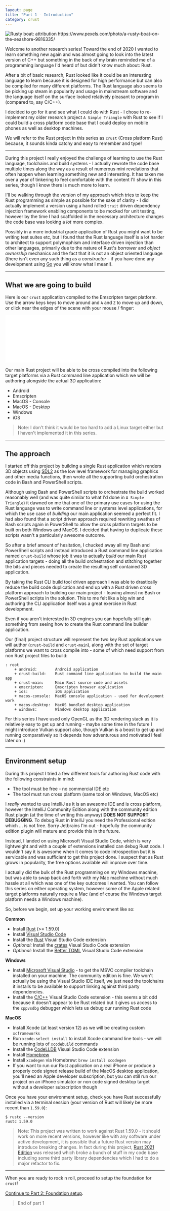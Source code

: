 ```yaml
---
layout: page
title: "Part 1 - Introduction"
category: crust
---
```


<img src="/images/crust/part-01/banner.jpg" alt="Rusty boat: attribution https://www.pexels.com/photo/a-rusty-boat-on-the-seashore-9816335/"/>

Welcome to another research series! Toward the end of 2020 I wanted to learn something new again and was almost going to look into the latest version of C++ but something in the back of my brain reminded me of a programming language I'd heard of but didn't know much about: Rust.

After a bit of basic research, Rust looked like it could be an interesting language to learn because it is designed for high performance but can also be compiled for many different platforms. The Rust language also seems to be picking up steam in popularity and usage in mainstream software and the language itself on the surface looked relatively pleasant to program in (compared to, say C/C++).

I decided to go for it and see what I could do with Rust - I chose to re-implement my older research project `A Simple Triangle` with Rust to see if I could build a cross platform code base that I could deploy on mobile phones as well as desktop machines.

We will refer to the Rust project in this series as `crust` (Cross platform Rust) because, it sounds kinda catchy and easy to remember and type!

<!-- excerpt -->

<hr />

During this project I really enjoyed the challenge of learning to use the Rust language, toolchains and build systems - I actually rewrote the code base multiple times along the way as a result of numerous mini revelations that often happen when learning something new and interesting. It has taken me over a year of tinkering to feel comfortable with the content I'll show in this series, though I know there is much more to learn.

I'll be walking through the version of my approach which tries to keep the Rust programming as simple as possible for the sake of clarity - I did actually implement a version using a hand rolled `trait` driven dependency injection framework enabling components to be mocked for unit testing, however by the time I had scaffolded in the necessary architecture changes the code base was looking a *lot* more complex.

Possibly in a more industrial grade application of Rust you might want to be writing test suites etc, but I found that the Rust language itself is a lot harder to architect to support polymophism and interface driven injection than other languages, primarily due to the nature of Rust's *borrower* and *object ownership* mechanics and the fact that it is not an object oriented language (there isn't even any such thing as a *constructor* - if you have done any development using [Go](https://go.dev/) you will know what I mean!).

<hr />

## What we are going to build

Here is our `crust` application compiled to the Emscripten target platform. Use the arrow keys keys to move around and `A` and `Z` to move up and down, or click near the edges of the scene with your mouse / finger:

<iframe
    class="emscripten-sample-tall"
    src="/files/crust/part-01/emscripten/index.html"
    frameborder="0"
    scrolling="no"
    >
</iframe>

Our main Rust project will be able to be cross compiled into the following target platforms via a Rust command line application which we will be authoring alongside the actual 3D application:

- Android
- Emscripten
- MacOS - Console
- MacOS - Desktop
- Windows
- iOS

> Note: I don't think it would be too hard to add a Linux target either but I haven't implemented it in this series.

<hr />

## The approach

I started off this project by building a single Rust application which renders 3D objects using [SDL2](https://www.libsdl.org/) as the low level framework for managing graphics and other media functions, then wrote all the supporting build orchestration code in Bash and PowerShell scripts.

Although using Bash and PowerShell scripts to orchestrate the build worked reasonably well (and was quite similar to what I'd done in `A Simple Triangle`) it dawned on me that one of the primary use cases for using the Rust language was to write command line or systems level applications, for which the use case of *building* our main application seemed a perfect fit. I had also found that a script driven approach required rewriting swathes of Bash scripts again in PowerShell to allow the cross platform targets to be built on both Windows and MacOS. I decided that having to duplicate these scripts wasn't a particularly awesome outcome.

So after a brief amount of hesitation, I chucked away all my Bash and PowerShell scripts and instead introduced a Rust command line application named `crust-build` whose job it was to actually *build* our main Rust application targets - doing all the build orchestration and stitching together the bits and pieces needed to create the resulting self contained 3D application.

By taking the Rust CLI build tool driven approach I was able to drastically reduce the build code duplication and end up with a Rust driven cross platform approach to building our main project - leaving almost no Bash or PowerShell scripts in the solution. This to me felt like a big win and authoring the CLI application itself was a great exercise in Rust development.

Even if you aren't interested in 3D engines you can hopefully still gain something from seeing how to create the Rust command line builder application.

Our (final) project structure will represent the two key Rust applications we will author (`crust-build` and `crust-main`), along with the set of target platforms we want to cross compile into - some of which need support from non Rust project files to build:

```
: root
    + android:        Android application
    + crust-build:    Rust command line application to build the main app
    + crust-main:     Main Rust source code and assets
    + emscripten:     Emscripten browser application
    + ios:            iOS application
    + macos-console:  MacOS console application - used for development work
    + macos-desktop:  MacOS bundled desktop application  
    + windows:        Windows desktop application
```

For this series I have used only OpenGL as the 3D rendering stack as it is relatively easy to get up and running - maybe some time in the future I might introduce Vulkan support also, though Vulkan is a beast to get up and running comparatively so it depends how adventurous and motivated I feel later on :)

<hr />

## Environment setup

During this project I tried a few different tools for authoring Rust code with the following constraints in mind:

- The tool must be free - no commercial IDE etc
- The tool must run cross platform (same tool on Windows, MacOS etc)

I *really* wanted to use IntelliJ as it is an awesome IDE and is cross platform, however the IntelliJ Community Edition along with the community edition Rust plugin (at the time of writing this anyway) **DOES NOT SUPPORT DEBUGGING**. To debug Rust in IntelliJ you need the Professional edition which ... is not free. Sorry Jetbrains I'm out - hopefully the community edition plugin will mature and provide this in the future.

Instead, I landed on using Microsoft Visual Studio Code, which is very lightweight and with a couple of extensions installed can debug Rust code. I wouldn't say it is awesome when it comes to code introspection but it is servicable and was sufficient to get this project done. I suspect that as Rust grows in popularity, the free options available will improve over time.

I actually did the bulk of the Rust programming on my Windows machine, but was able to swap back and forth with my Mac machine without much hassle at all which was one of the key outcomes I wanted. You can follow this series on either operating system, however some of the Apple related target platforms naturally require a Mac (and of course the Windows target platform needs a Windows machine).

So, before we begin, set up your working environment like so:

**Common**

- Install [Rust](https://www.rust-lang.org) (>= 1.59.0)
- Install [Visual Studio Code](https://code.visualstudio.com/download)
- Install the [Rust](https://marketplace.visualstudio.com/items?itemName=rust-lang.rust) Visual Studio Code extension
- *Optional:* Install the [crates](https://marketplace.visualstudio.com/items?itemName=serayuzgur.crates) Visual Studio Code extension
- *Optional:* Install the [Better TOML](https://marketplace.visualstudio.com/items?itemName=bungcip.better-toml) Visual Studio Code extension

**Windows**

- Install [Microsoft Visual Studio](https://visualstudio.microsoft.com/downloads/) - to get the MSVC compiler toolchain installed on your machine. The community edition is fine. We won't actually be using the Visual Studio IDE itself, we just need the toolchains it installs to be available to support linking against third party dependencies.
- Install the [C/C++](https://marketplace.visualstudio.com/items?itemName=ms-vscode.cpptools) Visual Studio Code extension - this seems a bit odd because it doesn't appear to be Rust related but it gives us access to the `cppvsdbg` debugger which lets us debug our running Rust code

**MacOS**

- Install Xcode (at least version 12) as we will be creating custom `xcframeworks`
- Run `xcode-select install` to install Xcode command line tools - we will be running lots of `xcodebuild` commands
- Install the [CodeLLDB](https://marketplace.visualstudio.com/items?itemName=vadimcn.vscode-lldb) Visual Studio Code extension
- Install [Homebrew](https://brew.sh/)
- Install `xcodegen` via Homebrew: `brew install xcodegen`
- If you want to run our Rust application on a real iPhone or produce a properly code signed release build of the MacOS desktop application, you'll need an Apple developer subscription, but you can still run our project on an iPhone simulator or non code signed desktop target without a developer subscription though

Once you have your environment setup, check you have Rust successfully installed via a terminal session (your version of Rust will likely be more recent than `1.59.0`):

```
$ rustc --version
rustc 1.59.0
```

> Note: This project was written to work against Rust 1.59.0 - it should work on more recent versions, however like with any software under active development, it is possible that a future Rust version may introduce breaking changes. In fact during this project, [Rust 2021 Edition](https://doc.rust-lang.org/edition-guide/rust-2021/index.html) was released which broke a bunch of stuff in my code base including some third party library dependencies which I had to do a major refactor to fix.

<hr />

When you are ready to rock n roll, proceed to setup the foundation for `crust`!

[Continue to Part 2: Foundation setup](/crust/2022/01/23/part-02).

> End of part 1
